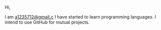 Hi, 

I am a1235712@gmail.c
I have started to learn programming languages.
I intend to use GitHub for mutual projects.


